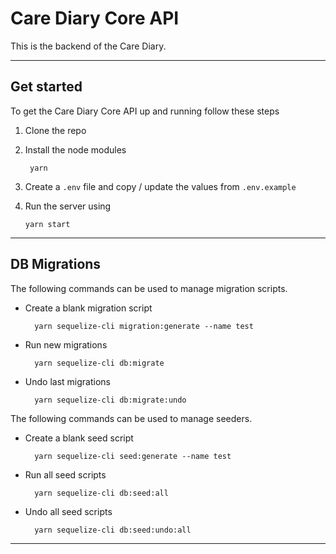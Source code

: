# Care Diary Core API

This is the backend of the Care Diary.


---

## Get started

To get the Care Diary Core API up and running follow these steps

1.  Clone the repo

1.  Install the node modules

         yarn

1.  Create a `.env` file and copy / update the values from `.env.example`

1.  Run the server using

        yarn start

---

## DB Migrations

The following commands can be used to manage migration scripts.

* Create a blank migration script

        yarn sequelize-cli migration:generate --name test

* Run new migrations

        yarn sequelize-cli db:migrate

* Undo last migrations

        yarn sequelize-cli db:migrate:undo

The following commands can be used to manage seeders.

* Create a blank seed script

        yarn sequelize-cli seed:generate --name test

* Run all seed scripts

        yarn sequelize-cli db:seed:all

* Undo all seed scripts

        yarn sequelize-cli db:seed:undo:all

---

